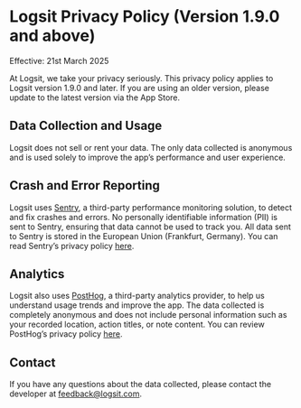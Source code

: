 # Logsit Privacy Policy (Version 1.9.0 and above)

Effective: 21st March 2025

At Logsit, we take your privacy seriously. This privacy policy applies to Logsit version 1.9.0 and later. If you are using an older version, please update to the latest version via the App Store.

## Data Collection and Usage

Logsit does not sell or rent your data. The only data collected is anonymous and is used solely to improve the app’s performance and user experience.

## Crash and Error Reporting

Logsit uses [Sentry](https://sentry.io), a third-party performance monitoring solution, to detect and fix crashes and errors. No personally identifiable information (PII) is sent to Sentry, ensuring that data cannot be used to track you. All data sent to Sentry is stored in the European Union (Frankfurt, Germany). You can read Sentry’s privacy policy [here](https://sentry.io/privacy/).

## Analytics

Logsit also uses [PostHog](https://posthog.com), a third-party analytics provider, to help us understand usage trends and improve the app. The data collected is completely anonymous and does not include personal information such as your recorded location, action titles, or note content. You can review PostHog’s privacy policy [here](https://posthog.com/privacy).

## Contact

If you have any questions about the data collected, please contact the developer at feedback@logsit.com.
